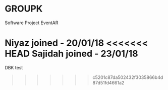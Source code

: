 # GROUPK
Software Project EventAR

Niyaz joined - 20/01/18
<<<<<<< HEAD
Sajidah joined - 23/01/18
=======
DBK test 
>>>>>>> c5201c87da502432f3035866b4d87d51fd4661a2
